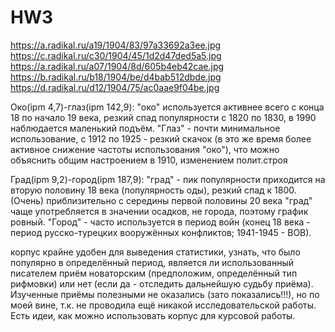 # HW3
https://a.radikal.ru/a19/1904/83/97a33692a3ee.jpg
https://c.radikal.ru/c30/1904/45/1d2d47ded5a5.jpg
https://a.radikal.ru/a07/1904/8d/605b4eb42cae.jpg
https://b.radikal.ru/b18/1904/be/d4bab512dbde.jpg
https://d.radikal.ru/d12/1904/75/ac0aae9f04be.jpg

Око(ipm 4,7)-глаз(ipm 142,9): "око" используется активнее всего с конца 18 по начало 19 века, резкий спад популярности с 1820 по 1830, в 1990 наблюдается маленький подъём. "Глаз" - почти минимальное использование, с 1912 по 1925 - резкий скачок (в это же время более активное снижение частоты использования "око"), что можно объяснить общим настроением в 1910, изменением полит.строя

Град(ipm 9,2)-город(ipm 187,9): "град" - пик популярности приходится на вторую половину 18 века (популярность оды), резкий спад к 1800. (Очень) приблизительно с середины первой половины 20 века "град" чаще употребляется в значении осадков, не города, поэтому график ровный. "Город" - часто используется в период войн (конец 18 века - период русско-турецких вооружённых конфликтов; 1941-1945 - ВОВ).

корпус крайне удобен для выведения статистики, узнать, что было популярно в определённый период, является ли использованный писателем приём новаторским (предположим, определённый тип рифмовки) или нет (если да - отследить дальнейшую судьбу приёма). Изученные приёмы полезными не оказались (зато показались!!!), но по моей вине, т.к. не проводила ещё никакой исследовательской работы. Есть идеи, как можно использовать корпус для курсовой работы.
